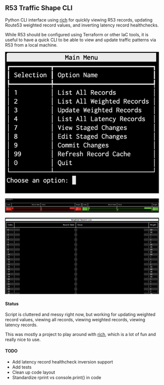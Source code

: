 ## R53 Traffic Shape CLI

Python CLI interface using [rich](https://github.com/willmcgugan/rich) for quickly viewing R53 records, updating Route53 weighted record values, and inverting latency record healthchecks.

While R53 should be configured using Terraform or other IaC tools, it is useful to have a quick CLI to be able to view and update traffic patterns via R53 from a local machine.

![menu](https://github.com/rollerd/r53_traffic_shape_cli/blob/master/imgs/menu.png)

![changes](https://github.com/rollerd/r53_traffic_shape_cli/blob/master/imgs/changes.png)

![recordlist](https://github.com/rollerd/r53_traffic_shape_cli/blob/master/imgs/record_list.png)


#### Status
Script is cluttered and messy right now, but working for updating weighted record values, viewing all records, viewing weighted records, viewing latency records.

This was mostly a project to play around with [rich](https://github.com/willmcgugan/rich), which is a lot of fun and really nice to use.


#### TODO
- Add latency record healthcheck inversion support
- Add tests
- Clean up code layout
- Standardize rprint vs console.print() in code

